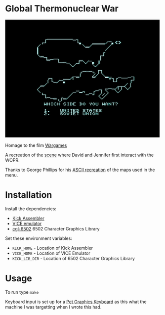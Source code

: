 # Global Thermonuclear War

![Two Tribes](assets/two-tribes.png)

Homage to the film [Wargames](https://en.wikipedia.org/wiki/WarGames)

A recreation of the [scene](https://www.youtube.com/watch?v=KXzNo0vR_dU&t=92) where David and Jennifer first interact with the WOPR.

Thanks to George Phillips for his [ASCII recreation](http://48k.ca/wgascii.html) of the maps used in the menu.

# Installation

Install the dependencies:

* [Kick Assembler](http://www.theweb.dk/KickAssembler)
* [VICE emulator](http://vice-emu.sourceforge.net/)
* [cgl-6502](https://github.com/peckhamdata/cgl-6502) 6502 Character Graphics Library

Set these environment variables:

* `KICK_HOME` - Location of Kick Assembler
* `VICE_HOME` - Location of VICE Emulator
* `KICK_LIB_DIR` - Location of 6502 Character Graphics Library

# Usage

To run type `make`

Keyboard input is set up for a [Pet Graphics Keyboard](http://www.6502.org/users/andre/petindex/keyboards.html) as this what the machine I was targetting when I wrote this had.
